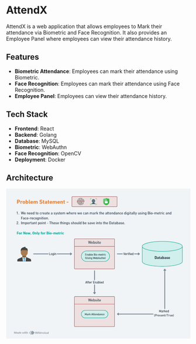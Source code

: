 # AttendX

AttendX is a web application that allows employees to Mark their attendance via Biometric and Face Recognition. It also provides an Employee Panel where employees can view their attendance history.

## Features

- **Biometric Attendance**: Employees can mark their attendance using Biometric.
- **Face Recognition**: Employees can mark their attendance using Face Recognition.
- **Employee Panel**: Employees can view their attendance history.

## Tech Stack

- **Frontend**: React
- **Backend**: Golang
- **Database**: MySQL
- **Biometric**: WebAuthn
- **Face Recognition**: OpenCV
- **Deployment**: Docker

## Architecture

![Architecture](/public/AttendX.png)
